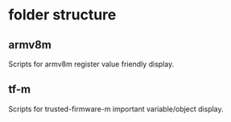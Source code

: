 # folder structure
## armv8m
Scripts for armv8m register value friendly display.
## tf-m
Scripts for trusted-firmware-m important variable/object display.
